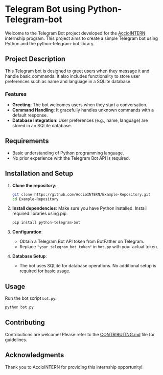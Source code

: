 # Telegram Bot using Python-Telegram-bot

Welcome to the Telegram Bot project developed for the [AccioINTERN](https://github.com/AccioINTERN) internship program. This project aims to create a simple Telegram bot using Python and the python-telegram-bot library.

## Project Description

This Telegram bot is designed to greet users when they message it and handle basic commands. It also includes functionality to store user preferences such as name and language in a SQLite database.

### Features

- **Greeting**: The bot welcomes users when they start a conversation.
- **Command Handling**: It gracefully handles unknown commands with a default response.
- **Database Integration**: User preferences (e.g., name, language) are stored in an SQLite database.

## Requirements

- Basic understanding of Python programming language.
- No prior experience with the Telegram Bot API is required.

## Installation and Setup

1. **Clone the repository**:
   ```bash
   git clone https://github.com/AccioINTERN/Example-Repository.git
   cd Example-Repository
   ```

2. **Install dependencies**:
   Make sure you have Python installed. Install required libraries using pip:
   ```bash
   pip install python-telegram-bot
   ```

3. **Configuration**:
   - Obtain a Telegram Bot API token from BotFather on Telegram.
   - Replace `"your_telegram_bot_token"` in `bot.py` with your actual token.

4. **Database Setup**:
   - The bot uses SQLite for database operations. No additional setup is required for basic usage.

## Usage

Run the bot script `bot.py`:
```bash
python bot.py
```

## Contributing

Contributions are welcome! Please refer to the [CONTRIBUTING.md](https://github.com/AccioINTERN/.github/blob/main/profile/CONTRIBUTING.md) file for guidelines.

## Acknowledgments

Thank you to AccioINTERN for providing this internship opportunity!
